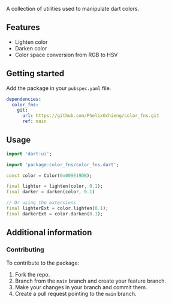 <!--
This README describes the package. If you publish this package to pub.dev,
this README's contents appear on the landing page for your package.

For information about how to write a good package README, see the guide for
[writing package pages](https://dart.dev/guides/libraries/writing-package-pages).

For general information about developing packages, see the Dart guide for
[creating packages](https://dart.dev/guides/libraries/create-library-packages)
and the Flutter guide for
[developing packages and plugins](https://flutter.dev/developing-packages).
-->

A collection of utilities used to manipulate dart colors.

## Features

- Lighten color
- Darken color
- Color space conversion from RGB to HSV

## Getting started

Add the package in your `pubspec.yaml` file.
```yaml
dependencies:
  color_fns:
    git:
      url: https://github.com/PhelixOchieng/color_fns.git
      ref: main
```

## Usage


```dart
import 'dart:ui';

import 'package:color_fns/color_fns.dart';

const color = Color(0x009E19DB);

final lighter = lighten(color, 0.1);
final darker = darken(color, 0.1)

// Or using the extensions
final lighterExt = color.lighten(0.1);
final darkerExt = color.darken(0.1);
```

## Additional information

### Contributing

To contribute to the package:

1. Fork the repo.
1. Branch from the `main` branch and create your feature branch.
1. Make your changes in your branch and commit them.
1. Create a pull request pointing to the `main` branch.

